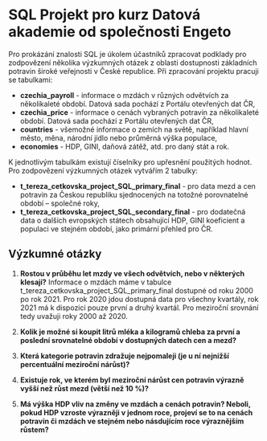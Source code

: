 # SQL Projekt pro kurz Datová akademie od společnosti Engeto
Pro prokázání znalosti SQL je úkolem účastníků zpracovat podklady pro zodpovězení několika výzkumných otázek z oblasti dostupnosti základních potravin široké veřejnosti v České republice. Při zpracování projektu pracuji se tabulkami:
- **czechia_payroll** - informace o mzdách v různých odvětvích za několikaleté období. Datová sada pochází z Portálu otevřených dat ČR,
- **czechia_price** - informace o cenách vybraných potravin za několikaleté období. Datová sada pochází z Portálu otevřených dat ČR,
- **countries** - všemožné informace o zemích na světě, například hlavní město, měna, národní jídlo nebo průměrná výška populace,
- **economies** - HDP, GINI, daňová zátěž, atd. pro daný stát a rok.

K jednotlivým tabulkám existují číselníky pro upřesnění použitých hodnot. Pro zodpovězení výzkumných otázek vytvářím 2 tabulky:
- **t_tereza_cetkovska_project_SQL_primary_final** - pro data mezd a cen potravin za Českou republiku sjednocených na totožné porovnatelné období – společné roky,
- **t_tereza_cetkovska_project_SQL_secondary_final** - pro dodatečná data o dalších evropských státech obsahující HDP, GINI koeficient a populaci ve stejném období, jako primární přehled pro ČR.


## Výzkumné otázky

1. **Rostou v průběhu let mzdy ve všech odvětvích, nebo v některých klesají?**
   Informace o mzdách máme v tabulce t_tereza_cetkovska_project_SQL_primary_final dostupné od roku 2000 po rok 2021. Pro rok 2020 jdou dostupná data pro všechny kvartály, rok 2021 má k dispozici pouze první a druhý kvartál. Pro meziroční srovnání tedy uvažuji roky 2000 až 2020. 
    
2. **Kolik je možné si koupit litrů mléka a kilogramů chleba za první a poslední srovnatelné období v dostupných datech cen a mezd?**


3. **Která kategorie potravin zdražuje nejpomaleji (je u ní nejnižší percentuální meziroční nárůst)?**


4. **Existuje rok, ve kterém byl meziroční nárůst cen potravin výrazně vyšší než růst mezd (větší než 10 %)?**


5. **Má výška HDP vliv na změny ve mzdách a cenách potravin? Neboli, pokud HDP vzroste výrazněji v jednom roce, projeví se to na cenách potravin či mzdách ve stejném nebo násdujícím roce výraznějším růstem?**
